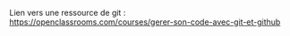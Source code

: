 Lien vers une ressource de git : https://openclassrooms.com/courses/gerer-son-code-avec-git-et-github
